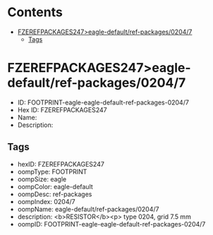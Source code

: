 



Contents
========

* [FZEREFPACKAGES247>eagle-default/ref-packages/0204/7](#fzerefpackages247eagle-defaultref-packages02047)
	* [Tags](#tags)

# FZEREFPACKAGES247>eagle-default/ref-packages/0204/7

- ID: FOOTPRINT-eagle-eagle-default-ref-packages-0204/7
- Hex ID: FZEREFPACKAGES247
- Name: 
- Description: 

## Tags

- hexID: FZEREFPACKAGES247
- oompType: FOOTPRINT
- oompSize: eagle
- oompColor: eagle-default
- oompDesc: ref-packages
- oompIndex: 0204/7
- oompName: eagle-default/ref-packages/0204/7
- description: &lt;b&gt;RESISTOR&lt;/b&gt;&lt;p&gt;&#xD;
type 0204, grid 7.5 mm
- oompID: FOOTPRINT-eagle-eagle-default-ref-packages-0204/7
